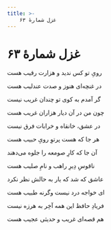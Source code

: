 ```yaml
---
title: >-
    غزل شمارهٔ ۶۳
---
```

# غزل شمارهٔ ۶۳

<div class="b" id="bn1"><div class="m1"><p>رویِ تو کس ندید و هزارت رقیب هست</p></div>
<div class="m2"><p>در غنچه‌ای هنوز و صدت عندلیب هست</p></div></div>
<div class="b" id="bn2"><div class="m1"><p>گر آمدم به کوی تو چندان غریب نیست</p></div>
<div class="m2"><p>چون من در آن دیار هزاران غریب هست</p></div></div>
<div class="b" id="bn3"><div class="m1"><p>در عشق، خانقاه و خرابات فرق نیست</p></div>
<div class="m2"><p>هر جا که هست پرتوِ رویِ حبیب هست</p></div></div>
<div class="b" id="bn4"><div class="m1"><p>آن جا که کارِ صومعه را جلوه می‌دهند</p></div>
<div class="m2"><p>ناقوسِ دِیرِ راهب و نامِ صلیب هست</p></div></div>
<div class="b" id="bn5"><div class="m1"><p>عاشق که شد که یار به حالش نظر نکرد</p></div>
<div class="m2"><p>ای خواجه درد نیست وگرنه طبیب هست</p></div></div>
<div class="b" id="bn6"><div class="m1"><p>فریادِ حافظ این همه آخِر به هرزه نیست</p></div>
<div class="m2"><p>هم قصه‌ای غریب و حدیثی عجیب هست</p></div></div>
